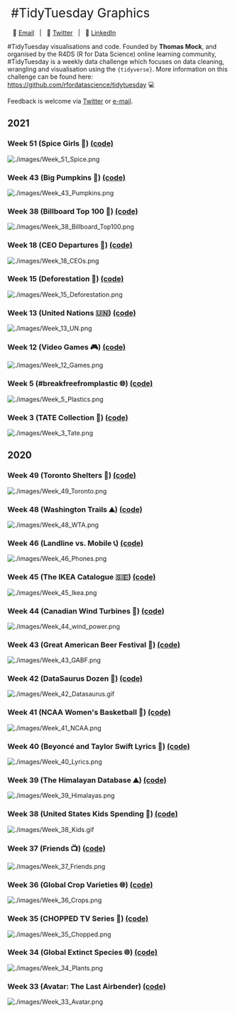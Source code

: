 <h1 style="font-weight:normal">
  &nbsp;#TidyTuesday Graphics &nbsp;
</h1>

&nbsp;&nbsp;&nbsp;:e-mail: [Email][Email]&nbsp;&nbsp;&nbsp;|&nbsp;&nbsp;&nbsp;:speech_balloon: [Twitter][Twitter]&nbsp;&nbsp;&nbsp;|&nbsp;&nbsp;&nbsp;:necktie: [LinkedIn][LinkedIn]

</div>

<!--
Quick Link
-->

[Twitter]:https://twitter.com/cshoggard
[LinkedIn]:https://www.linkedin.com/in/cshoggard/
[Email]:mailto:christianhoggard@gmail.com

#TidyTuesday visualisations and code. Founded by **Thomas Mock**, and organised by the R4DS (R for Data Science) online learning community, #TidyTuesday is a weekly data challenge which focuses on data cleaning, wrangling and visualisation using the `{tidyverse}`. More information on this challenge can be found here: https://github.com/rfordatascience/tidytuesday 💻

Feedback is welcome via [Twitter](https://twitter.com/CSHoggard) or [e-mail](mailto:christianhoggard@gmail.com).  

## 2021

### Week 51 (Spice Girls 🎵) [(code)](https://github.com/CSHoggard/-TidyTuesday/blob/master/R/w51_2021.R)

![./images/Week_51_Spice.png](https://github.com/CSHoggard/-TidyTuesday/blob/master/images/Week_51_Spice.png)

### Week 43 (Big Pumpkins 🎃) [(code)](https://github.com/CSHoggard/-TidyTuesday/blob/master/R/w43_2021.R)

![./images/Week_43_Pumpkins.png](https://github.com/CSHoggard/-TidyTuesday/blob/master/images/Week_43_Pumpkins.png)

### Week 38 (Billboard Top 100 🎵) [(code)](https://github.com/CSHoggard/-TidyTuesday/blob/master/R/w38_2021.R)

![./images/Week_38_Billboard_Top100.png](https://github.com/CSHoggard/-TidyTuesday/blob/master/images/Week_38_Billboard_Top100.png)

### Week 18 (CEO Departures 💼)  [(code)](https://github.com/CSHoggard/-TidyTuesday/blob/master/R/w18_2021.R)

![./images/Week_18_CEOs.png](https://github.com/CSHoggard/-TidyTuesday/blob/master/images/Week_18_CEOs.png)

### Week 15 (Deforestation 🌳)  [(code)](https://github.com/CSHoggard/-TidyTuesday/blob/master/R/w15_2021.R)

![./images/Week_15_Deforestation.png](https://github.com/CSHoggard/-TidyTuesday/blob/master/images/Week_15_Deforestation.png)

### Week 13 (United Nations 🇺🇳)  [(code)](https://github.com/CSHoggard/-TidyTuesday/blob/master/R/w13_2021.R)

![./images/Week_13_UN.png](https://github.com/CSHoggard/-TidyTuesday/blob/master/images/Week_13_UN.png)

### Week 12 (Video Games 🎮) [(code)](https://github.com/CSHoggard/-TidyTuesday/blob/master/R/w12_2021.R)

![./images/Week_12_Games.png](https://github.com/CSHoggard/-TidyTuesday/blob/master/images/Week_12_Games.png)

### Week 5 (#breakfreefromplastic 🌐) [(code)](https://github.com/CSHoggard/-TidyTuesday/blob/master/R/w5_2021.R)

![./images/Week_5_Plastics.png](https://github.com/CSHoggard/-TidyTuesday/blob/master/images/Week_5_Plastics.png)

### Week 3 (TATE Collection 🎨) [(code)](https://github.com/CSHoggard/-TidyTuesday/blob/master/R/w3_2021.R)

![./images/Week_3_Tate.png](https://github.com/CSHoggard/-TidyTuesday/blob/master/images/Week_3_Tate.png)

## 2020

### Week 49 (Toronto Shelters 🍁) [(code)](https://github.com/CSHoggard/-TidyTuesday/blob/master/R/w49_2020.R)

![./images/Week_49_Toronto.png](https://github.com/CSHoggard/-TidyTuesday/blob/master/images/Week_49_Toronto.png)

### Week 48 (Washington Trails ⛰️) [(code)](https://github.com/CSHoggard/-TidyTuesday/blob/master/R/w48_2020.R)

![./images/Week_48_WTA.png](https://github.com/CSHoggard/-TidyTuesday/blob/master/images/Week_48_WTA.png)

### Week 46 (Landline vs. Mobile 📞) [(code)](https://github.com/CSHoggard/-TidyTuesday/blob/master/R/w46_2020.R)

![./images/Week_46_Phones.png](https://github.com/CSHoggard/-TidyTuesday/blob/master/images/Week_46_Phones.png)

### Week 45 (The IKEA Catalogue 🇸🇪) [(code)](https://github.com/CSHoggard/-TidyTuesday/blob/master/R/w45_2020.R)

![./images/Week_45_Ikea.png](https://github.com/CSHoggard/-TidyTuesday/blob/master/images/Week_45_Ikea.png)

### Week 44 (Canadian Wind Turbines 🍁) [(code)](https://github.com/CSHoggard/-TidyTuesday/blob/master/R/w44_2020.R)

![./images/Week_44_wind_power.png](https://github.com/CSHoggard/-TidyTuesday/blob/master/images/Week_44_wind_power.png)

### Week 43 (Great American Beer Festival 🍺) [(code)](https://github.com/CSHoggard/-TidyTuesday/blob/master/R/w43_2020.R)

![./images/Week_43_GABF.png](https://github.com/CSHoggard/-TidyTuesday/blob/master/images/Week_43_GABF.png)

### Week 42 (DataSaurus Dozen 🦕) [(code)](https://github.com/CSHoggard/-TidyTuesday/blob/master/R/w42_2020.R)

![./images/Week_42_Datasaurus.gif](https://github.com/CSHoggard/-TidyTuesday/blob/master/images/Week_42_Datasaurus.gif)

### Week 41 (NCAA Women's Basketball 🏀) [(code)](https://github.com/CSHoggard/-TidyTuesday/blob/master/R/w41_2020.R)

![./images/Week_41_NCAA.png](https://github.com/CSHoggard/-TidyTuesday/blob/master/images/Week_41_NCAA.png)

### Week 40 (Beyoncé and Taylor Swift Lyrics 🎵) [(code)](https://github.com/CSHoggard/-TidyTuesday/blob/master/R/w40_2020.R)

![./images/Week_40_Lyrics.png](https://github.com/CSHoggard/-TidyTuesday/blob/master/images/Week_40_Lyrics.png)

### Week 39 (The Himalayan Database ⛰️) [(code)](https://github.com/CSHoggard/-TidyTuesday/blob/master/R/w39_2020.R)

![./images/Week_39_Himalayas.png](https://github.com/CSHoggard/-TidyTuesday/blob/master/images/Week_39_Himalayas.png)

### Week 38 (United States Kids Spending 🚸) [(code)](https://github.com/CSHoggard/-TidyTuesday/blob/master/R/w38_2020.R)

![./images/Week_38_Kids.gif](https://github.com/CSHoggard/-TidyTuesday/blob/master/images/Week_38_Kids.gif)

### Week 37 (Friends 📺) [(code)](https://github.com/CSHoggard/-TidyTuesday/blob/master/R/w37_2020.R)

![./images/Week_37_Friends.png](https://github.com/CSHoggard/-TidyTuesday/blob/master/images/Week_37_Friends.png)

### Week 36 (Global Crop Varieties 🌐) [(code)](https://github.com/CSHoggard/-TidyTuesday/blob/master/R/w36_2020.R)

![./images/Week_36_Crops.png](https://github.com/CSHoggard/-TidyTuesday/blob/master/images/Week_36_Crops.png)

### Week 35 (CHOPPED TV Series 🍳) [(code)](https://github.com/CSHoggard/-TidyTuesday/blob/master/R/w35_2020.R)

![./images/Week_35_Chopped.png](https://github.com/CSHoggard/-TidyTuesday/blob/master/images/Week_35_Chopped.png)

### Week 34 (Global Extinct Species 🌐) [(code)](https://github.com/CSHoggard/-TidyTuesday/blob/master/R/w34_2020.R)

![./images/Week_34_Plants.png](https://github.com/CSHoggard/-TidyTuesday/blob/master/images/Week_34_Plants.png)

### Week 33 (Avatar: The Last Airbender) [(code)](https://github.com/CSHoggard/-tidytuesday/blob/master/R/w33_2020.R)

![./images/Week_33_Avatar.png](https://github.com/CSHoggard/-tidytuesday/blob/master/images/Week_33_Avatar.png)
